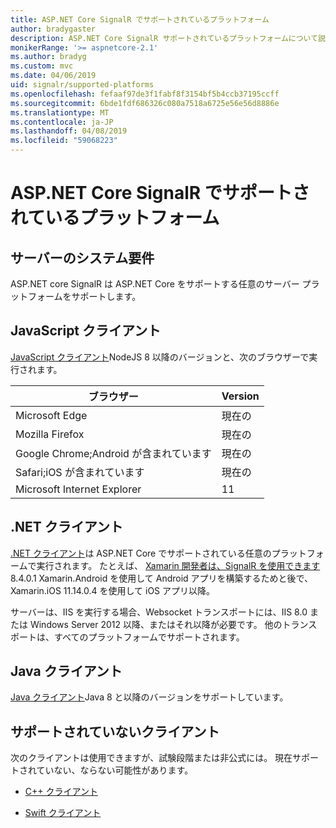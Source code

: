 ```yaml
---
title: ASP.NET Core SignalR でサポートされているプラットフォーム
author: bradygaster
description: ASP.NET Core SignalR サポートされているプラットフォームについて説明します。
monikerRange: '>= aspnetcore-2.1'
ms.author: bradyg
ms.custom: mvc
ms.date: 04/06/2019
uid: signalr/supported-platforms
ms.openlocfilehash: fefaaf97de3f1fabf8f3154bf5b4ccb37195ccff
ms.sourcegitcommit: 6bde1fdf686326c080a7518a6725e56e56d8886e
ms.translationtype: MT
ms.contentlocale: ja-JP
ms.lasthandoff: 04/08/2019
ms.locfileid: "59068223"
---
```

# <a name="aspnet-core-signalr-supported-platforms"></a>ASP.NET Core SignalR でサポートされているプラットフォーム

## <a name="server-system-requirements"></a>サーバーのシステム要件

ASP.NET core SignalR は ASP.NET Core をサポートする任意のサーバー プラットフォームをサポートします。

## <a name="javascript-client"></a>JavaScript クライアント

[JavaScript クライアント](https://www.npmjs.com/package/@aspnet/signalr)NodeJS 8 以降のバージョンと、次のブラウザーで実行されます。

| ブラウザー                         | Version |
| ------------------------------- | ------- |
| Microsoft Edge                  | 現在の |
| Mozilla Firefox                 | 現在の |
| Google Chrome;Android が含まれています | 現在の |
| Safari;iOS が含まれています            | 現在の |
| Microsoft Internet Explorer     | 11      |
 
## <a name="net-client"></a>.NET クライアント

[.NET クライアント](https://www.nuget.org/packages/Microsoft.AspNetCore.SignalR/)は ASP.NET Core でサポートされている任意のプラットフォームで実行されます。 たとえば、 [Xamarin 開発者は、SignalR を使用できます](https://github.com/aspnet/Announcements/issues/305)8.4.0.1 Xamarin.Android を使用して Android アプリを構築するためと後で、Xamarin.iOS 11.14.0.4 を使用して iOS アプリ以降。

サーバーは、IIS を実行する場合、Websocket トランスポートには、IIS 8.0 または Windows Server 2012 以降、またはそれ以降が必要です。 他のトランスポートは、すべてのプラットフォームでサポートされます。

## <a name="java-client"></a>Java クライアント

[Java クライアント](https://search.maven.org/artifact/com.microsoft.aspnet/signalr)Java 8 と以降のバージョンをサポートしています。

## <a name="unsupported-clients"></a>サポートされていないクライアント

次のクライアントは使用できますが、試験段階または非公式には。 現在サポートされていない、ならない可能性があります。

* [C++ クライアント](https://github.com/aspnet/SignalR/tree/master/clients/cpp)

* [Swift クライアント](https://github.com/moozzyk/SignalR-Client-Swift)
